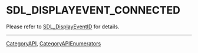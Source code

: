 # SDL_DISPLAYEVENT_CONNECTED

Please refer to [SDL_DisplayEventID](SDL_DisplayEventID) for details.

----
[CategoryAPI](CategoryAPI), [CategoryAPIEnumerators](CategoryAPIEnumerators)

